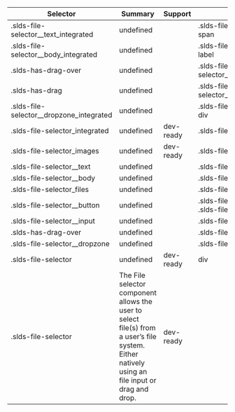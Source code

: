 

| Selector | Summary | Support | Restrict | Variant | Modifier |
|-------|-------|-------|-------|-------|-------|
| .slds-file-selector__text_integrated | undefined |   | .slds-file-selector_integrated span |   |   |
| .slds-file-selector__body_integrated | undefined |   | .slds-file-selector_integrated label |   |   |
| .slds-has-drag-over | undefined |   | .slds-file-selector__dropzone_integrated |   | true |
| .slds-has-drag | undefined |   | .slds-file-selector__dropzone_integrated |   | true |
| .slds-file-selector__dropzone_integrated | undefined |   | .slds-file-selector_integrated div |   |   |
| .slds-file-selector_integrated | undefined | dev-ready | .slds-file-selector | true |   |
| .slds-file-selector_images | undefined | dev-ready | .slds-file-selector | true |   |
| .slds-file-selector__text | undefined |   | .slds-file-selector span |   |   |
| .slds-file-selector__body | undefined |   | .slds-file-selector label |   |   |
| .slds-file-selector_files | undefined |   | .slds-file-selector |   |   |
| .slds-file-selector__button | undefined |   | .slds-file-selector button, .slds-file-selector span |   |   |
| .slds-file-selector__input | undefined |   | .slds-file-selector input |   |   |
| .slds-has-drag-over | undefined |   | .slds-file-selector__dropzone |   | true |
| .slds-file-selector__dropzone | undefined |   | .slds-file-selector div |   |   |
| .slds-file-selector | undefined | dev-ready | div | true |   |
| .slds-file-selector | The File selector component allows the user to select file(s) from a user’s file system. Either natively using an file input or drag and drop. | dev-ready |   |   |   |